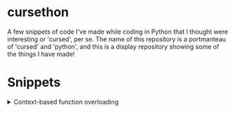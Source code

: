 # cursethon
A few snippets of code I've made while coding in Python that I thought were interesting or 'cursed', per se.
The name of this repository is a portmanteau of 'cursed' and 'python', and this is a display repository showing some of the things I have made!

# Snippets

<details>
<summary> Context-based function overloading </summary>
  
<br>
[See the source code](https://github.com/Shom770/cursethon/blob/main/src/context_function_overloading.py)

Context-based function overloading is function overloading based off how the function was called syntactically. This snippet creates a `contextdispatch` decorator of which the decorator's most important argument is the regular expression for determining the syntactic context.

I'm sure this sounds a bit confusing, so let's take the following example:
```py
@contextdispatch
def print_single_digit(digit: int) -> None:
  print("print_single_digit was called!")
  print("The one's place is", digit)

# the argument in the decorator below is the regular expression for the decorator to determine the context matching
@print_single_digit.register(r"print_single_digit\(\d{2,\)")
def raise_error(number: int) -> None:
  print("print_single_digit wasn't called, raise_error was called though.")
  raise ValueError("The number you provided is not single digit!")
```
you might be thinking that this example is a bit frivolous when you can just use validation, but this is more of an example to show how this function works.

Now, let's say we do `print_single_digit(2)`, this will display the following:
```
print_single_digit was called!
The one's place is 2
```

however, if we do `print_single_digit(20)`, the context is matched with the regex for the `raise_error` function and that is dispatched to/called instead, so what happens is:
```
print_single_digit wasn't called, raise_error was called though.
ValueError: The number you provided is not single digit!
```
showing the function dispatching based on a syntactic context.
</details>
